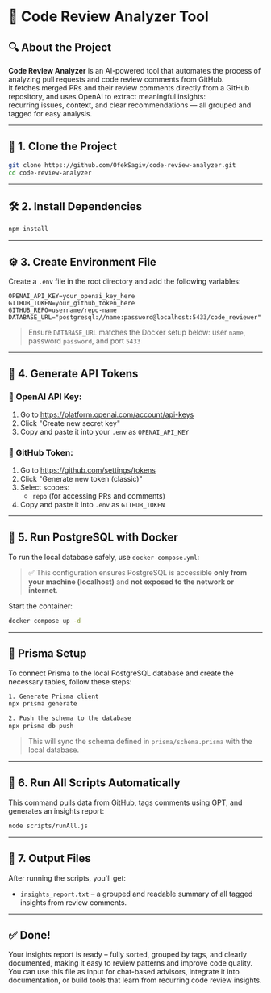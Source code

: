 # 📘 Code Review Analyzer Tool

## 🔍 About the Project

**Code Review Analyzer** is an AI-powered tool that automates the process of analyzing pull requests and code review comments from GitHub.  
It fetches merged PRs and their review comments directly from a GitHub repository, and uses OpenAI to extract meaningful insights:  
recurring issues, context, and clear recommendations — all grouped and tagged for easy analysis.


---

## 🚀 1. Clone the Project

```bash
git clone https://github.com/OfekSagiv/code-review-analyzer.git
cd code-review-analyzer
```

---

## 🛠 2. Install Dependencies

```bash
npm install
```

---

## ⚙️ 3. Create Environment File

Create a `.env` file in the root directory and add the following variables:

```env
OPENAI_API_KEY=your_openai_key_here
GITHUB_TOKEN=your_github_token_here
GITHUB_REPO=username/repo-name
DATABASE_URL="postgresql://name:password@localhost:5433/code_reviewer"
```

> Ensure `DATABASE_URL` matches the Docker setup below: user `name`, password `password`, and port `5433`

---

## 🔑 4. Generate API Tokens

### 🔐 OpenAI API Key:
1. Go to https://platform.openai.com/account/api-keys
2. Click "Create new secret key"
3. Copy and paste it into your `.env` as `OPENAI_API_KEY`

### 🐙 GitHub Token:
1. Go to https://github.com/settings/tokens
2. Click "Generate new token (classic)"
3. Select scopes:
    - `repo` (for accessing PRs and comments)
4. Copy and paste it into `.env` as `GITHUB_TOKEN`

---

## 🐳 5. Run PostgreSQL with Docker

To run the local database safely, use `docker-compose.yml`:

> ✅ This configuration ensures PostgreSQL is accessible **only from your machine (localhost)** and **not exposed to the network or internet**.

Start the container:

```bash
docker compose up -d
```

---
## 🧱 Prisma Setup

To connect Prisma to the local PostgreSQL database and create the necessary tables, follow these steps:

```bash
1. Generate Prisma client
npx prisma generate

2. Push the schema to the database
npx prisma db push
```

> This will sync the schema defined in `prisma/schema.prisma` with the local database.
---
## 🧠 6. Run All Scripts Automatically

This command pulls data from GitHub, tags comments using GPT, and generates an insights report:

```bash
node scripts/runAll.js
```


---

## 📂 7. Output Files

After running the scripts, you'll get:

- `insights_report.txt` – a grouped and readable summary of all tagged insights from review comments.

---

## ✅ Done!

Your insights report is ready – fully sorted, grouped by tags, and clearly documented, making it easy to review patterns and improve code quality. You can use this file as input for chat-based advisors, integrate it into documentation, or build tools that learn from recurring code review insights.
